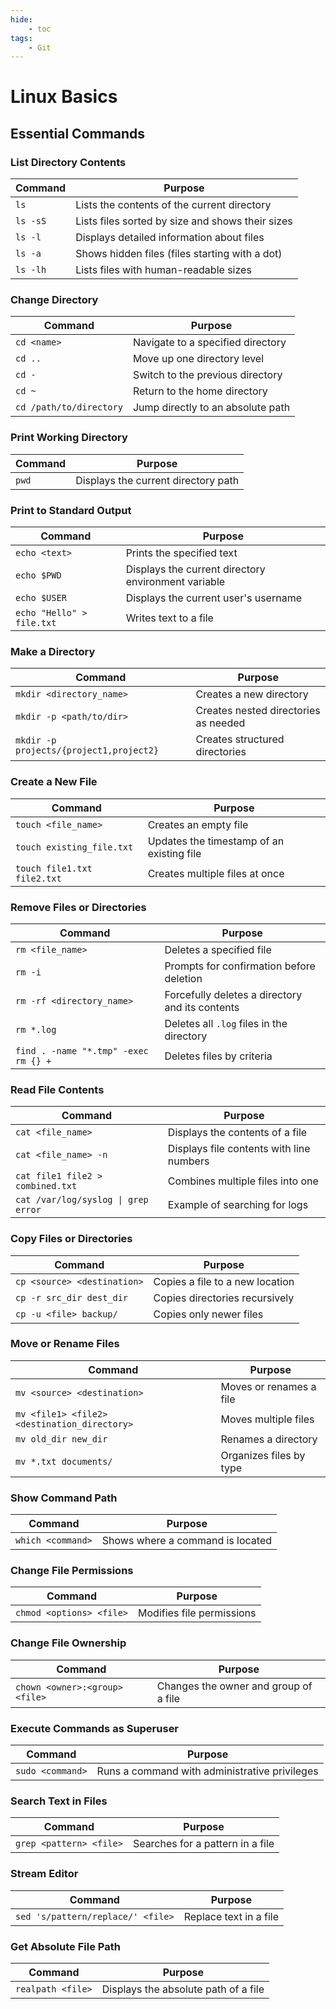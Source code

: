 ```yaml
---
hide:
    - toc
tags:
    - Git
---
```


# Linux Basics

## Essential Commands

### List Directory Contents

| Command  | Purpose                                          |
| -------- | ------------------------------------------------ |
| `ls`     | Lists the contents of the current directory      |
| `ls -sS` | Lists files sorted by size and shows their sizes |
| `ls -l`  | Displays detailed information about files        |
| `ls -a`  | Shows hidden files (files starting with a dot)   |
| `ls -lh` | Lists files with human-readable sizes            |

### Change Directory

| Command                 | Purpose                           |
| ----------------------- | --------------------------------- |
| `cd <name>`             | Navigate to a specified directory |
| `cd ..`                 | Move up one directory level       |
| `cd -`                  | Switch to the previous directory  |
| `cd ~`                  | Return to the home directory      |
| `cd /path/to/directory` | Jump directly to an absolute path |

### Print Working Directory

| Command | Purpose                             |
| ------- | ----------------------------------- |
| `pwd`   | Displays the current directory path |

### Print to Standard Output

| Command                   | Purpose                                             |
| ------------------------- | --------------------------------------------------- |
| `echo <text>`             | Prints the specified text                           |
| `echo $PWD`               | Displays the current directory environment variable |
| `echo $USER`              | Displays the current user's username                |
| `echo "Hello" > file.txt` | Writes text to a file                               |

### Make a Directory

| Command                                 | Purpose                              |
| --------------------------------------- | ------------------------------------ |
| `mkdir <directory_name>`                | Creates a new directory              |
| `mkdir -p <path/to/dir>`                | Creates nested directories as needed |
| `mkdir -p projects/{project1,project2}` | Creates structured directories       |

### Create a New File

| Command                     | Purpose                                   |
| --------------------------- | ----------------------------------------- |
| `touch <file_name>`         | Creates an empty file                     |
| `touch existing_file.txt`   | Updates the timestamp of an existing file |
| `touch file1.txt file2.txt` | Creates multiple files at once            |

### Remove Files or Directories

| Command                              | Purpose                                         |
| ------------------------------------ | ----------------------------------------------- |
| `rm <file_name>`                     | Deletes a specified file                        |
| `rm -i`                              | Prompts for confirmation before deletion        |
| `rm -rf <directory_name>`            | Forcefully deletes a directory and its contents |
| `rm *.log`                           | Deletes all `.log` files in the directory       |
| `find . -name "*.tmp" -exec rm {} +` | Deletes files by criteria                       |

### Read File Contents

| Command                                            | Purpose                                  |
| -------------------------------------------------- | ---------------------------------------- |
| `cat <file_name>`                                  | Displays the contents of a file          |
| `cat <file_name> -n`                               | Displays file contents with line numbers |
| `cat file1 file2 > combined.txt`                   | Combines multiple files into one         |
| <code>cat /var/log/syslog &#124; grep error</code> | Example of searching for logs            |

### Copy Files or Directories

| Command                     | Purpose                         |
| --------------------------- | ------------------------------- |
| `cp <source> <destination>` | Copies a file to a new location |
| `cp -r src_dir dest_dir`    | Copies directories recursively  |
| `cp -u <file> backup/`      | Copies only newer files         |

### Move or Rename Files

| Command                                      | Purpose                 |
| -------------------------------------------- | ----------------------- |
| `mv <source> <destination>`                  | Moves or renames a file |
| `mv <file1> <file2> <destination_directory>` | Moves multiple files    |
| `mv old_dir new_dir`                         | Renames a directory     |
| `mv *.txt documents/`                        | Organizes files by type |

### Show Command Path

| Command           | Purpose                          |
| ----------------- | -------------------------------- |
| `which <command>` | Shows where a command is located |

### Change File Permissions

| Command                  | Purpose                   |
| ------------------------ | ------------------------- |
| `chmod <options> <file>` | Modifies file permissions |

### Change File Ownership

| Command                        | Purpose                               |
| ------------------------------ | ------------------------------------- |
| `chown <owner>:<group> <file>` | Changes the owner and group of a file |

### Execute Commands as Superuser

| Command          | Purpose                                       |
| ---------------- | --------------------------------------------- |
| `sudo <command>` | Runs a command with administrative privileges |

### Search Text in Files

| Command                 | Purpose                          |
| ----------------------- | -------------------------------- |
| `grep <pattern> <file>` | Searches for a pattern in a file |

### Stream Editor

| Command                           | Purpose                |
| --------------------------------- | ---------------------- |
| `sed 's/pattern/replace/' <file>` | Replace text in a file |

### Get Absolute File Path

| Command           | Purpose                              |
| ----------------- | ------------------------------------ |
| `realpath <file>` | Displays the absolute path of a file |
